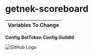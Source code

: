 # getnek-scoreboard
Variables To Change| 
------------ |
<b>Config.BotToken</b>
<b>Config.GuildId</b>

![GitHub Logo](https://i.imgur.com/lah56d6.png)
